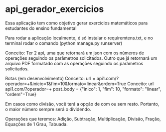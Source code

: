 # api_gerador_exercicios

Essa aplicação tem como objetivo gerar exercícios matemáticos para estudantes do ensino fundamental

Para rodar a aplicação localmente, é só instalar o requiremtens.txt, e no terminal rodar o comando (python manage.py runserver)

Conceito: Ter 2 api, uma que retornará um json com os números de operações seguindo os parâmetros solicitados.
Outro que já retornará um arquivo PDF formatado com as operações seguindo os parâmetros solicitados.

Rotas (em desenvolvimento)
Conceito: url = api1.com/?operador=+&inicio=1&fim=10&formato=linear&ordem=True
Conceito: url api1.com/?operador=+
              post_body = {"inico": 1, "fim": 10, "formato": "linear", "ordem"=True}

Em casos como divisão, você terá a opção de com ou sem resto. Portanto, o maior número sempre será o dividendo.

Operações que teremos: Adição, Subtração, Multiplicação, Divisão, Fração, Equações de 1 Grau, Tabuada.
